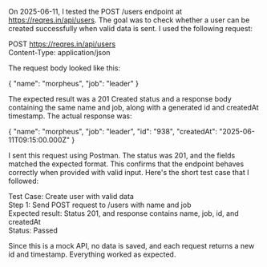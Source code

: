 On 2025-06-11, I tested the POST /users endpoint at https://reqres.in/api/users. The goal was to check whether a user can be created successfully when valid data is sent. I used the following request:

POST https://reqres.in/api/users  
Content-Type: application/json  

The request body looked like this:

{
  "name": "morpheus",
  "job": "leader"
}

The expected result was a 201 Created status and a response body containing the same name and job, along with a generated id and createdAt timestamp. The actual response was:

{
  "name": "morpheus",
  "job": "leader",
  "id": "938",
  "createdAt": "2025-06-11T09:15:00.000Z"
}

I sent this request using Postman. The status was 201, and the fields matched the expected format. This confirms that the endpoint behaves correctly when provided with valid input. Here's the short test case that I followed:

Test Case: Create user with valid data  
Step 1: Send POST request to /users with name and job  
Expected result: Status 201, and response contains name, job, id, and createdAt  
Status: Passed

Since this is a mock API, no data is saved, and each request returns a new id and timestamp. Everything worked as expected.

